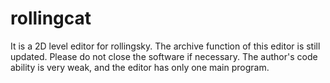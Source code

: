 # rollingcat
It is a 2D level editor for rollingsky.
The archive function of this editor is still updated. Please do not close the software if necessary.
The author's code ability is very weak, and the editor has only one main program.
